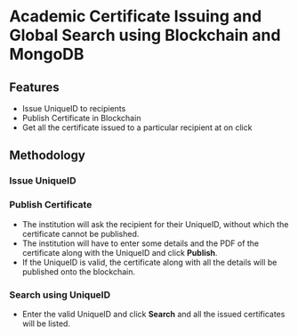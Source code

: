 # Academic Certificate Issuing and Global Search using Blockchain and MongoDB

## Features
- Issue UniqueID to recipients
- Publish Certificate in Blockchain
- Get all the certificate issued to a particular recipient at on click
## Methodology
### Issue UniqueID

### Publish Certificate
- The institution will ask the recipient for their UniqueID, without which the certificate cannot be published.
- The institution will have to enter some details and the PDF of the certificate along with the UniqueID and click __Publish__.
- If the UniqueID is valid, the certificate along with all the details will be published onto the blockchain.
### Search using UniqueID
- Enter the valid UniqueID and click __Search__ and all the issued certificates will be listed.
